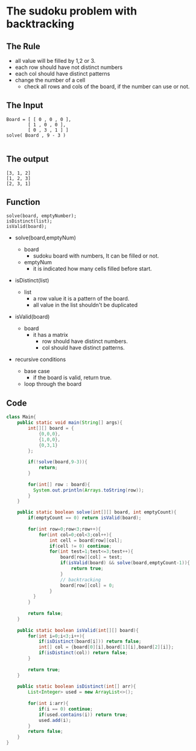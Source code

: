# The sudoku problem with backtracking

## The Rule
- all value will be filled by 1,2 or 3.
- each row should have not distinct numbers
- each col should have distinct patterns
- change the number of a cell 
  - check all rows and cols of the board, if the number can use or not.


## The Input
```text
Board = [ [ 0 , 0 , 0 ],
        [ 1 , 0 , 0 ],
        [ 0 , 3 , 1 ] ]
solve( Board , 9 - 3 )


```

## The output
```text
[3, 1, 2]
[1, 2, 3]
[2, 3, 1]

```

## Function
```text
solve(board, emptyNumber);
isDistinct(list);
isValid(board);
```
- solve(board,emptyNum)
  - board
    - sudoku board with numbers, It can be filled or not.
  - emptyNum 
    - it is indicated how many cells filled before start.
- isDistinct(list)
  - list
    - a row value it is a pattern of the board.
    - all value in the list shouldn't be duplicated
- isValid(board)
  - board
    - it has a matrix
      - row should have distinct numbers.
      - col should have distinct patterns.

- recursive conditions
  - base case
    - if the board is valid, return true.
  - loop through the board

## Code
```java
class Main{
    public static void main(String[] args){
        int[][] board = {
            {0,0,0},
            {1,0,0},
            {0,3,1}
        };
        
        if(!solve(board,9-3)){
            return;
        }
        
        for(int[] row : board){
          System.out.println(Arrays.toString(row));    
        }
    }

    public static boolean solve(int[][] board, int emptyCount){
        if(emptyCount == 0) return isValid(board);
        
        for(int row=0;row<3;row++){
            for(int col=0;col<3;col++){
                int cell = board[row][col];
                if(cell != 0) continue;
                for(int test=1;test<=3;test++){
                    board[row][col] = test;
                    if(isValid(board) && solve(board,emptyCount-1)){
                        return true;
                    }
                    // backtracking
                    board[row][col] = 0;
                }
          }
        }
        
        return false;              
    }
    
    public static boolean isValid(int[][] board){
        for(int i=0;i<3;i++){
            if(isDistinct(board[i])) return false;
            int[] col = {board[0][i],board[1][i],board[2][i]};
            if(isDistinct(col)) return false;
        }
        
        return true;
    }
    
    public static boolean isDistinct(int[] arr){
        List<Integer> used = new ArrayList<>();
        
        for(int i:arr){
            if(i == 0) continue;
            if(used.contains(i)) return true;
            used.add(i);
        }
        return false;
    }
}


```

